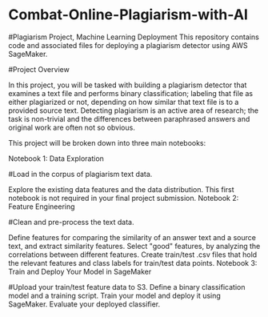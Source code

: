 # Combat-Online-Plagiarism-with-AI
#Plagiarism Project, Machine Learning Deployment
This repository contains code and associated files for deploying a plagiarism detector using AWS SageMaker.

#Project Overview

In this project, you will be tasked with building a plagiarism detector that examines a text file and performs binary classification; labeling that file as either plagiarized or not, depending on how similar that text file is to a provided source text. Detecting plagiarism is an active area of research; the task is non-trivial and the differences between paraphrased answers and original work are often not so obvious.

This project will be broken down into three main notebooks:

Notebook 1: Data Exploration

#Load in the corpus of plagiarism text data.

Explore the existing data features and the data distribution.
This first notebook is not required in your final project submission.
Notebook 2: Feature Engineering

#Clean and pre-process the text data.

Define features for comparing the similarity of an answer text and a source text, and extract similarity features.
Select "good" features, by analyzing the correlations between different features.
Create train/test .csv files that hold the relevant features and class labels for train/test data points.
Notebook 3: Train and Deploy Your Model in SageMaker

#Upload your train/test feature data to S3.
Define a binary classification model and a training script.
Train your model and deploy it using SageMaker.
Evaluate your deployed classifier.
